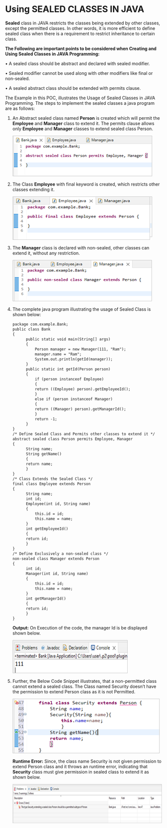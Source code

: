   # Using SEALED CLASSES IN JAVA

**Sealed** class in JAVA restricts the classes being extended by other classes, except the permitted classes. In other words, it is more efficient to define sealed class when there is a requirement to restrict inheritance to certain class.

**The Following are important points to be considered when Creating and Using Sealed Classes in JAVA Programming:**

•	A sealed class should be abstract and declared with sealed modifier.

•	Sealed modifier cannot be used along with other modifiers like final or non-sealed.

•	A sealed abstract class should be extended with permits clause.

The Example in this POC, illustrates the Usage of Sealed Classes in JAVA Programming. The steps to implement the sealed classes a java program are as follows: 

1.	An Abstract sealed class named **Person** is created which will permit the **Employee** and **Manager** class to extend it. The permits clause allows only **Employee** and **Manager** classes to extend sealed class Person.

    ![Alt text](https://github.com/Protontech-1803/java/blob/main/SealedClassesInJava/img/1.png)
 
 
2.	The Class **Employee** with final keyword is created, which restricts other classes extending it.

    ![Alt text](https://github.com/Protontech-1803/java/blob/main/SealedClassesInJava/img/2.png)
 
 
3.	The **Manager** class is declared with non-sealed, other classes can extend it, without any restriction.

    ![Alt text](https://github.com/Protontech-1803/java/blob/main/SealedClassesInJava/img/3.png) 
       

4.	The complete java program illustrating the usage of Sealed Class is shown below:

        package com.example.Bank;
        public class Bank 
        {
              public static void main(String[] args)
              {
                  Person manager = new Manager(111, "Ram");
                  manager.name = "Ram";
                  System.out.println(getId(manager));
              }
              public static int getId(Person person) 
              {
                  if (person instanceof Employee) 
                  {
                  return ((Employee) person).getEmployeeId();
                  }
                  else if (person instanceof Manager) 
                  {
                  return ((Manager) person).getManagerId();
                  }
                  return -1;
              }
        }
        /* Define Sealed Class and Permits other classes to extend it */
        abstract sealed class Person permits Employee, Manager 
        {
              String name;
              String getName()
              {
              return name;
              }
        }
        /* Class Extends the Sealed Class */
        final class Employee extends Person
        {
              String name;
              int id;
              Employee(int id, String name)
              {
                  this.id = id;
                  this.name = name;
              }
              int getEmployeeId()
              {
              return id;
              }
        }
        /* Define Exclusively a non-sealed class */
        non-sealed class Manager extends Person 
        {
              int id;
              Manager(int id, String name)
              {
                  this.id = id;
                  this.name = name;
              }
              int getManagerId()
              {
              return id;
              }
        }

    **Output:** On Execution of the code, the manager Id is be displayed shown below.
   
    ![Alt text](https://github.com/Protontech-1803/java/blob/main/SealedClassesInJava/img/4.png)
  

5.	Further, the Below Code Snippet illustrates, that a non-permitted class cannot extend a sealed class. The Class named Security doesn’t have the permission to extend Person class as it is not Permitted.

    ![Alt text](https://github.com/Protontech-1803/java/blob/main/SealedClassesInJava/img/5i.png)
  

    **Runtime Error:** Since, the class name Security is not given permission to extend Person class and it throws an runtime error, indicating that **Security** class must give permission in sealed class to extend it as shown below.
  
    ![Alt text](https://github.com/Protontech-1803/java/blob/main/SealedClassesInJava/img/5ii.png)
 




